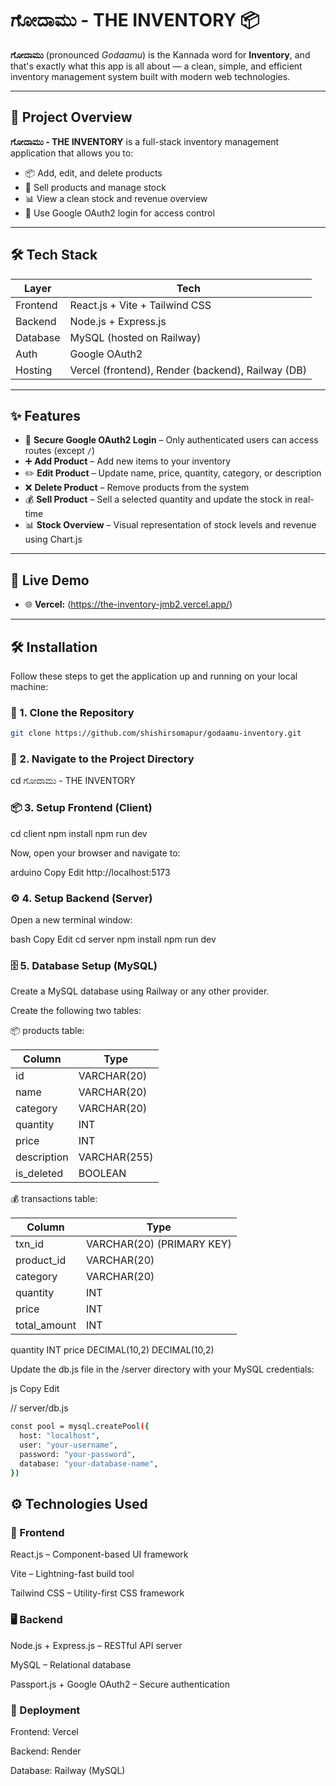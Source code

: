 # ಗೋದಾಮು - THE INVENTORY 📦

**ಗೋದಾಮು** (pronounced *Godaamu*) is the Kannada word for **Inventory**, and that's exactly what this app is all about — a clean, simple, and efficient inventory management system built with modern web technologies.

---

## 🚀 Project Overview

**ಗೋದಾಮು - THE INVENTORY** is a full-stack inventory management application that allows you to:

- 📦 Add, edit, and delete products
- 💸 Sell products and manage stock
- 📊 View a clean stock and revenue overview
- 🔐 Use Google OAuth2 login for access control

---

## 🛠 Tech Stack

| Layer        | Tech                            |
|-------------|----------------------------------|
| Frontend     | React.js + Vite + Tailwind CSS  |
| Backend      | Node.js + Express.js            |
| Database     | MySQL (hosted on Railway)       |
| Auth         | Google OAuth2                   |
| Hosting      | Vercel (frontend), Render (backend), Railway (DB) |

---

## ✨ Features

- 🔐 **Secure Google OAuth2 Login** – Only authenticated users can access routes (except `/`)
- ➕ **Add Product** – Add new items to your inventory
- ✏️ **Edit Product** – Update name, price, quantity, category, or description
- ❌ **Delete Product** – Remove products from the system
- 💰 **Sell Product** – Sell a selected quantity and update the stock in real-time
- 📊 **Stock Overview** – Visual representation of stock levels and revenue using Chart.js

---

## 🔗 Live Demo

- 🌐 **Vercel:** (https://the-inventory-jmb2.vercel.app/)

---
## 🛠️ Installation

Follow these steps to get the application up and running on your local machine:

### 📁 1. Clone the Repository

```bash
git clone https://github.com/shishirsomapur/godaamu-inventory.git
```

### 📁 2. Navigate to the Project Directory

cd ಗೋದಾಮು - THE INVENTORY

### 📦 3. Setup Frontend (Client)
cd client
npm install
npm run dev

Now, open your browser and navigate to:

arduino
Copy
Edit
http://localhost:5173

### ⚙️ 4. Setup Backend (Server)
Open a new terminal window:

bash
Copy
Edit
cd server
npm install
npm run dev


### 🗄️ 5. Database Setup (MySQL)
Create a MySQL database using Railway or any other provider.

Create the following two tables:

📦 products table:

| Column      | Type             |
|-------------|------------------|
| id          | VARCHAR(20)      |
| name        | VARCHAR(20)      |
| category    | 	VARCHAR(20)     |
| quantity    | INT              |
| price       | INT              |
| description | VARCHAR(255)     |
| is_deleted  | BOOLEAN          |
	
	
💰 transactions table:

| Column      | Type             |
|-------------|------------------|
| txn_id      | VARCHAR(20) (PRIMARY KEY)     |
| product_id  | VARCHAR(20)      |
| category    | 	VARCHAR(20)     |
| quantity    | INT              |
| price       | INT              |
| total_amount| INT              |

	
	
quantity	INT
price	DECIMAL(10,2)
	DECIMAL(10,2)

Update the db.js file in the /server directory with your MySQL credentials:

js
Copy
Edit

// server/db.js
```bash
const pool = mysql.createPool({
  host: "localhost",
  user: "your-username",
  password: "your-password",
  database: "your-database-name",
})
```

## ⚙️ Technologies Used
### 🧠 Frontend
React.js – Component-based UI framework

Vite – Lightning-fast build tool

Tailwind CSS – Utility-first CSS framework

### 🖥️ Backend
Node.js + Express.js – RESTful API server

MySQL – Relational database

Passport.js + Google OAuth2 – Secure authentication

### 🚀 Deployment
Frontend: Vercel

Backend: Render

Database: Railway (MySQL)



